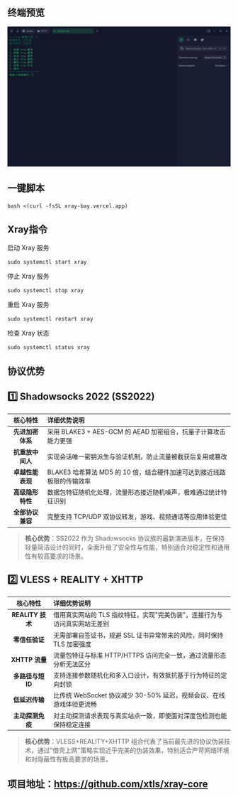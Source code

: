## 终端预览

![preview](image.png)

## 一键脚本
```
bash <(curl -fsSL xray-bay.vercel.app)
```

## Xray指令
启动 Xray 服务
```
sudo systemctl start xray
```
停止 Xray 服务
```
sudo systemctl stop xray
```
重启 Xray 服务
```
sudo systemctl restart xray
```
检查 Xray 状态
```
sudo systemctl status xray
```

## 协议优势

## 1️⃣ Shadowsocks 2022 (SS2022)

| 核心特性 | 详细优势说明 |
|:-------:|:------------|
|  **先进加密体系** | 采用 BLAKE3 + AES-GCM 的 AEAD 加密组合，抗量子计算攻击能力更强 |
|  **抗重放中间人** | 实现会话唯一密钥派生与验证机制，防止流量被截获后复用或篡改 |
|  **卓越性能表现** | BLAKE3 哈希算法 MD5 的 10 倍，结合硬件加速可达到接近线路极限的传输效率 |
|  **高级隐形特性** | 数据包特征随机化处理，流量形态接近随机噪声，极难通过统计特征识别 |
|  **全部协议兼容** | 完整支持 TCP/UDP 双协议转发，游戏、视频通话等应用体验更佳 |

> **核心优势**：SS2022 作为 Shadowsocks 协议族的最新演进版本，在保持轻量简洁设计的同时，全面升级了安全性与性能，特别适合对稳定性和通用性有较高要求的场景。

## 2️⃣ VLESS + REALITY + XHTTP

| 核心特性 | 详细优势说明 |
|:-------:|:------------|
|  **REALITY 技术** | 借用真实网站的 TLS 指纹特征，实现"完美伪装"，连接行为与访问真实网站无差别 |
|  **零信任验证** | 无需部署自签证书，规避 SSL 证书异常带来的风险，同时保持 TLS 加密强度 |
|  **XHTTP 流量** | 流量包特征与标准 HTTP/HTTPS 访问完全一致，通过流量形态分析无法区分 |
|  **多路径与短 ID** | 支持连接参数随机化和多入口设计，有效抵抗基于行为特征的定向封锁 |
|  **低延迟传输** | 比传统 WebSocket 协议减少 30-50% 延迟，视频会议、在线游戏体验更流畅 |
|  **主动探测免疫** | 对主动探测请求表现与真实站点一致，即使面对深度包检测也能保持稳定连接 |

> **核心优势**：VLESS+REALITY+XHTTP 组合代表了当前最先进的协议伪装技术，通过"借壳上网"策略实现近乎完美的伪装效果，特别适合严苛网络环境和对隐蔽性有极高要求的场景。



## 项目地址：https://github.com/xtls/xray-core


